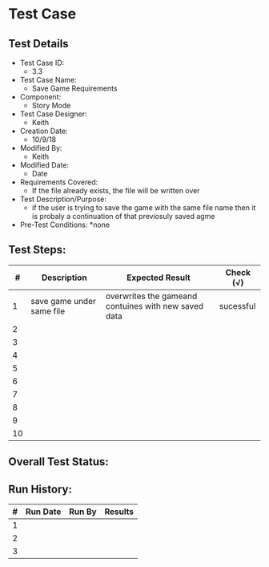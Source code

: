 # Test Case 

## Test Details

* Test Case ID:
  * 3.3
* Test Case Name:
  * Save Game Requirements
* Component: 
  * Story Mode 
* Test Case Designer:
  * Keith
* Creation Date:
  * 10/9/18
* Modified By:
  * Keith
* Modified Date:
  * Date
* Requirements Covered:
  * If the file already exists, the file will be written over 
* Test Description/Purpose:
  * if the user is trying to save the game with the same file name then it is probaly a continuation of that previosuly saved agme
* Pre-Test Conditions:
  *none
## Test Steps: 
| # | Description | Expected Result | Check (√) |
| --- | --- | --- | --- |
| 1 |save game under same file |overwrites the gameand contuines with new saved data |sucessful |			
| 2 | | | |			
| 3 | | | |			
| 4 | | | |			
| 5 | | | |			
| 6 | | | |			
| 7 | | | |			
| 8 | | | |			
| 9 | | | |			
| 10 | | | |			

## Overall Test Status:



## Run History:
| # |	Run Date |	Run By |	Results |
| --- | --- | --- | --- |
| 1 | | | |			
| 2 | | | |			
| 3 | | | |			


